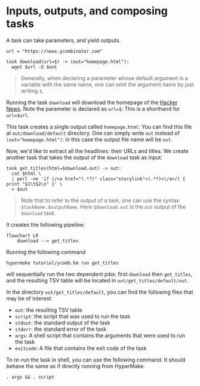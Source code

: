 # Inputs, outputs, and composing tasks

A task can take parameters, and yield outputs.
```shell
url = "https://news.ycombinator.com"

task download(url=$) -> (out="homepage.html"):
  wget $url -O $out
```

 > Generally, when declaring a parameter whose default argument is a variable with the same name, one can omit the argument name by just writing `$`.

Running the task `download` will download the homepage of the [Hacker News](https://news.ycombinator.com). Note the parameter is declared as `url=$`: 
This is a shorthand for `url=$url`.

This task creates a single output called `homepage.html`: You can find this file at `out/download/default` directory. 
One can simply write `out` instead of `(out="homepage.html")`: in this case the output file name will be `out`.

Now, we'd like to extract all the headlines: their URLs and titles.
We create another task that takes the output of the `download` task as input:
```shell
task get_titles(html=$download.out) -> out:
  cat $html \
  | perl -ne 'if (/<a href="(.*?)" class="storylink">(.*?)<\/a>/) { print "$1\t$2\n" }' \
  > $out
```
> Note that to refer to the output of a task, one can use the syntax `$taskName.$outputName`. Here `$download.out` is the `out` output of the `download` task.

It creates the following pipeline:

```mermaid
flowchart LR
    download --> get_titles
```

Running the following command
```shell
hypermake tutorial/ycomb.hm run get_titles
```
will sequentially run the two dependent jobs: first `download` then `get_titles`,
and the resulting TSV table will be located in `out/get_titles/default/out`.

In the directory `out/get_titles/default`, you can find the following files that may be of interest:

  * `out`: the resulting TSV table
  * `script`: the script that was used to run the task
  * `stdout`: the standard output of the task
  * `stderr`: the standard error of the task
  * `args`: A shell script that contains the arguments that were used to run the task
  * `exitcode`: A file that contains the exit code of the task

To re-run the task in shell, you can use the following command. It should behave the same as if directly running from HyperMake.
```shell
. args && . script
```
